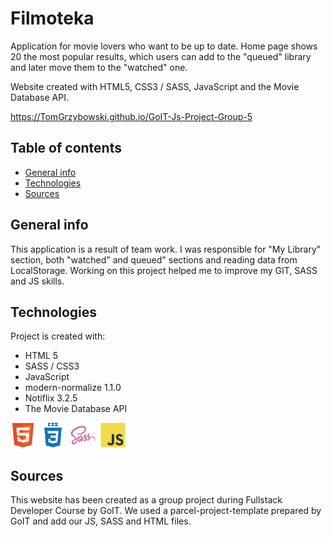 # Filmoteka

Application for movie lovers who want to be up to date. Home page shows 20 the most popular results, which users can add to the "queued" library and later move them to the "watched" one.

Website created with HTML5, CSS3 / SASS, JavaScript and the Movie Database API. 

https://TomGrzybowski.github.io/GoIT-Js-Project-Group-5

## Table of contents
* [General info](#general-info)
* [Technologies](#technologies)
* [Sources](#sources)

## General info
This application is a result of team work. I was responsible for "My Library" section, both "watched" and queued" sections and reading data from LocalStorage. Working on this project helped me to improve my GIT, SASS and JS skills. 

	
## Technologies
Project is created with:
* HTML 5
* SASS / CSS3
* JavaScript
* modern-normalize 1.1.0
* Notiflix 3.2.5
* The Movie Database API

<img src="https://github.com/devicons/devicon/blob/master/icons/html5/html5-original.svg" title="HTML5" alt="HTML" width="40" height="40"/>&nbsp;
<img src="https://github.com/devicons/devicon/blob/master/icons/css3/css3-plain-wordmark.svg"  title="CSS3" alt="CSS" width="40" height="40"/>&nbsp;
<img src="https://github.com/devicons/devicon/blob/master/icons/sass/sass-original.svg" title="JavaScript" alt="JavaScript" width="40" height="40"/>&nbsp;
<img src="https://github.com/devicons/devicon/blob/master/icons/javascript/javascript-original.svg" title="JavaScript" alt="JavaScript" width="40" height="40"/>&nbsp;
 
## Sources
This website has been created as a group project during Fullstack Developer Course by GoIT. We used a parcel-project-template prepared by GoIT and add our JS, SASS and HTML files. 
